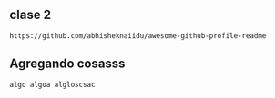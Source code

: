 ## clase 2
    
    https://github.com/abhisheknaiidu/awesome-github-profile-readme


##   Agregando cosasss

    algo algoa algloscsac